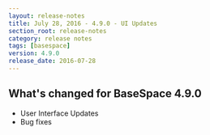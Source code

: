 ```yaml
---
layout: release-notes
title: July 28, 2016 - 4.9.0 - UI Updates
section_root: release-notes
category: release notes
tags: [basespace]
version: 4.9.0
release_date: 2016-07-28
---
```


## What's changed for BaseSpace 4.9.0
- User Interface Updates
- Bug fixes
